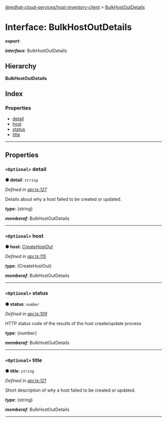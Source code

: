 [@redhat-cloud-services/host-inventory-client](../README.md) > [BulkHostOutDetails](../interfaces/bulkhostoutdetails.md)

# Interface: BulkHostOutDetails

*__export__*: 

*__interface__*: BulkHostOutDetails

## Hierarchy

**BulkHostOutDetails**

## Index

### Properties

* [detail](bulkhostoutdetails.md#detail)
* [host](bulkhostoutdetails.md#host)
* [status](bulkhostoutdetails.md#status)
* [title](bulkhostoutdetails.md#title)

---

## Properties

<a id="detail"></a>

### `<Optional>` detail

**● detail**: *`string`*

*Defined in [api.ts:127](https://github.com/karelhala/javascript-clients/blob/master/packages/host-inventory/api.ts#L127)*

Details about why a host failed to be created or updated.

*__type__*: {string}

*__memberof__*: BulkHostOutDetails

___
<a id="host"></a>

### `<Optional>` host

**● host**: *[CreateHostOut](createhostout.md)*

*Defined in [api.ts:115](https://github.com/karelhala/javascript-clients/blob/master/packages/host-inventory/api.ts#L115)*

*__type__*: {CreateHostOut}

*__memberof__*: BulkHostOutDetails

___
<a id="status"></a>

### `<Optional>` status

**● status**: *`number`*

*Defined in [api.ts:109](https://github.com/karelhala/javascript-clients/blob/master/packages/host-inventory/api.ts#L109)*

HTTP status code of the results of the host create/update process

*__type__*: {number}

*__memberof__*: BulkHostOutDetails

___
<a id="title"></a>

### `<Optional>` title

**● title**: *`string`*

*Defined in [api.ts:121](https://github.com/karelhala/javascript-clients/blob/master/packages/host-inventory/api.ts#L121)*

Short description of why a host failed to be created or updated.

*__type__*: {string}

*__memberof__*: BulkHostOutDetails

___

